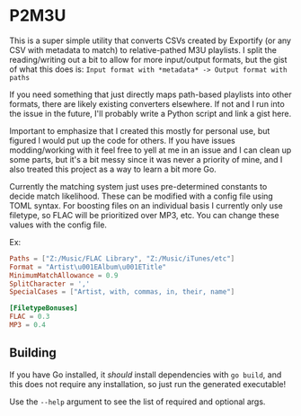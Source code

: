 # P2M3U
This is a super simple utility that converts CSVs created by Exportify (or any CSV with metadata to match) to relative-pathed M3U playlists.
I split the reading/writing out a bit to allow for more input/output formats, but the gist of what this does is:
`Input format with *metadata* -> Output format with paths`

If you need something that just directly maps path-based playlists into other formats, there are likely existing converters elsewhere.
If not and I run into the issue in the future, I'll probably write a Python script and link a gist here.

Important to emphasize that I created this mostly for personal use, but figured I would put up the code for others. 
If you have issues modding/working with it feel free to yell at me in an issue and I can clean up some parts, but it's a bit messy since it
was never a priority of mine, and I also treated this project as a way to learn a bit more Go.

Currently the matching system just uses pre-determined constants to decide match likelihood. These can be modified with a config file
using TOML syntax. 
For boosting files on an individual basis I currently only use filetype, so FLAC will be prioritized over MP3, etc.
You can change these values with the config file.

Ex:
```toml
Paths = ["Z:/Music/FLAC Library", "Z:/Music/iTunes/etc"]
Format = "Artist\u001EAlbum\u001ETitle"
MinimumMatchAllowance = 0.9
SplitCharacter = ','
SpecialCases = ["Artist, with, commas, in, their, name"]

[FiletypeBonuses]
FLAC = 0.3
MP3 = 0.4
```
## Building
If you have Go installed, it *should* install dependencies with `go build`, and this does not require any installation, so just run the generated executable!

Use the `--help` argument to see the list of required and optional args.